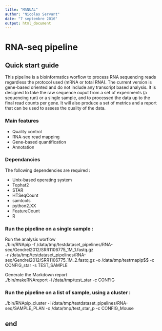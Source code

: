 ```yaml
---
title: "MANUAL"
author: "Nicolas Servant"
date: "7 septembre 2016"
output: html_document
---
```


# RNA-seq pipeline

## Quick start guide

This pipeline is a bioinformatics worflow to process RNA sequencing reads regardless the protocol used (mRNA or total RNA).
The current version is gene-based oriented and do not include any transcript based analysis.
It is designed to take the raw sequence ouput from a set of experiments (a sequencing run) or a single sample, and to processed the data up to the final read counts per gene.
It will also produce a set of metrics and a report that can be used to assess the quality of the data.

### Main features

* Quality control
* RNA-seq read mapping
* Gene-based quantification
* Annotation

### Dependancies

The following dependencies are required :
* Unix-based operating system
* Tophat2
* STAR
* HTSeqCount
* samtools
* python2.XX
* FeatureCount
* R


### Run the pipeline on a single sample :

Run the analysis worflow  
 ./bin/RNApip -f /data/tmp/testdataset_pipelines/RNA-seq/Gendrel2012/SRR1106775_1M_1.fastq.gz \
	-r /data/tmp/testdataset_pipelines/RNA-seq/Gendrel2012/SRR1106775_1M_2.fastq.gz -o /data/tmp/testrnapip$$ -c CONFIG_star -s TEST_SAMPLE

Generate the Markdown report  
./bin/makeRNAreport -i /data/tmp/test_star -c CONFIG

### Run the pipeline on a list of sample, using a cluster :

./bin/RNApip_cluster -i /data/tmp/testdataset_pipelines/RNA-seq/SAMPLE_PLAN -o /data/tmp/test_star_p -c CONFIG_Mouse 


## end
